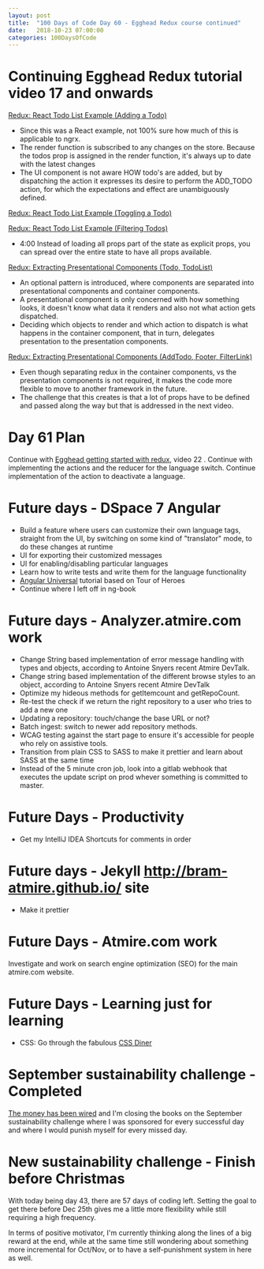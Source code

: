 ```yaml
---
layout: post
title:  "100 Days of Code Day 60 - Egghead Redux course continued"
date:   2018-10-23 07:00:00
categories: 100DaysOfCode
---
```


# Continuing Egghead Redux tutorial video 17 and onwards

[Redux: React Todo List Example (Adding a Todo)](https://egghead.io/lessons/react-redux-react-todo-list-example-adding-a-todo)
* Since this was a React example, not 100% sure how much of this is applicable to ngrx.
* The render function is subscribed to any changes on the store. Because the todos prop is assigned in the render function, it's always up to date with the latest changes
* The UI component is not aware HOW todo's are added, but by dispatching the action it expresses its desire to perform the ADD_TODO action, for which the expectations and effect are unambiguously defined.

[Redux: React Todo List Example (Toggling a Todo)](https://egghead.io/lessons/react-redux-react-todo-list-example-toggling-a-todo)

[Redux: React Todo List Example (Filtering Todos)](https://egghead.io/lessons/react-redux-react-todo-list-example-filtering-todos)
* 4:00 Instead of loading all props part of the state as explicit props, you can spread over the entire state to have all props available.

[Redux: Extracting Presentational Components (Todo, TodoList)](https://egghead.io/lessons/react-redux-extracting-presentational-components-todo-todolist)
* An optional pattern is introduced, where components are separated into presentational components and container components.
* A presentational component is only concerned with how something looks, it doesn't know what data it renders and also not what action gets dispatched.
* Deciding which objects to render and which action to dispatch is what happens in the container component, that in turn, delegates presentation to the presentation components.

[Redux: Extracting Presentational Components (AddTodo, Footer, FilterLink)](https://egghead.io/lessons/react-redux-extracting-presentational-components-addtodo-footer-filterlink)
* Even though separating redux in the container components, vs the presentation components is not required, it makes the code more flexible to move to another framework in the future.
* The challenge that this creates is that a lot of props have to be defined and passed along the way but that is addressed in the next video.

# Day 61 Plan

Continue with [Egghead getting started with redux](https://egghead.io/courses/getting-started-with-redux), video 22 .
Continue with implementing the actions and the reducer for the language switch.
Continue implementation of the action to deactivate a language.

# Future days - DSpace 7 Angular

* Build a feature where users can customize their own language tags, straight from the UI, by switching on some kind of "translator" mode, to do these changes at runtime
* UI for exporting their customized messages
* UI for enabling/disabling particular languages
* Learn how to write tests and write them for the language functionality
* [Angular Universal](https://angular.io/guide/universal) tutorial based on Tour of Heroes
* Continue where I left off in ng-book

# Future days - Analyzer.atmire.com work

* Change String based implementation of error message handling with types and objects, according to Antoine Snyers recent Atmire DevTalk.
* Change string based implementation of the different browse styles to an object, according to Antoine Snyers recent Atmire DevTalk
* Optimize my hideous methods for getItemcount and getRepoCount.
* Re-test the check if we return the right repository to a user who tries to add a new one
* Updating a repository: touch/change the base URL or not?
* Batch ingest: switch to newer add repository methods.
* WCAG testing against the start page to ensure it's accessible for people who rely on assistive tools.
* Transition from plain CSS to SASS to make it prettier and learn about SASS at the same time
* Instead of the 5 minute cron job, look into a gitlab webhook that executes the update script on prod whever something is committed to master.

# Future Days - Productivity

* Get my IntelliJ IDEA Shortcuts for comments in order

# Future days - Jekyll http://bram-atmire.github.io/ site

* Make it prettier

# Future Days - Atmire.com work

Investigate and work on search engine optimization (SEO) for the main atmire.com website.

# Future Days - Learning just for learning

* CSS: Go through the fabulous [CSS Diner](https://flukeout.github.io/)

# September sustainability challenge - Completed

[The money has been wired](https://my.charitywater.org/bram-luyten/code-for-water) and I'm closing the books on the September sustainability challenge where I was sponsored for every successful day and where I would punish myself for every missed day.

# New sustainability challenge - Finish before Christmas

With today being day 43, there are 57 days of coding left. Setting the goal to get there before Dec 25th gives me a little more flexibility while still requiring a high frequency.

In terms of positive motivator, I'm currently thinking along the lines of a big reward at the end, while at the same time still wondering about something more incremental for Oct/Nov, or to have a self-punishment system in here as well.